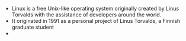 * Linux is a free Unix-like operating system originally created by Linus Torvalds with the assistance of developers around the world. 
* It originated in 1991 as a personal project of Linus Torvalds, a Finnish graduate student
* 